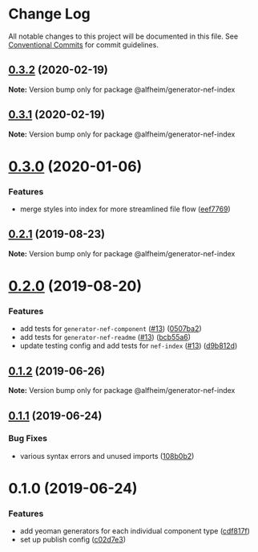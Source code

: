 # Change Log

All notable changes to this project will be documented in this file.
See [Conventional Commits](https://conventionalcommits.org) for commit guidelines.

## [0.3.2](https://github.com/Nasdaq/alfheim/compare/@alfheim/generator-nef-index@0.3.1...@alfheim/generator-nef-index@0.3.2) (2020-02-19)

**Note:** Version bump only for package @alfheim/generator-nef-index





## [0.3.1](https://github.com/Nasdaq/alfheim/compare/@alfheim/generator-nef-index@0.3.0...@alfheim/generator-nef-index@0.3.1) (2020-02-19)

**Note:** Version bump only for package @alfheim/generator-nef-index





# [0.3.0](https://github.com/Nasdaq/alfheim/compare/@alfheim/generator-nef-index@0.2.1...@alfheim/generator-nef-index@0.3.0) (2020-01-06)


### Features

* merge styles into index for more streamlined file flow ([eef7769](https://github.com/Nasdaq/alfheim/commit/eef7769))





## [0.2.1](https://github.com/Nasdaq/alfheim/compare/@alfheim/generator-nef-index@0.2.0...@alfheim/generator-nef-index@0.2.1) (2019-08-23)

**Note:** Version bump only for package @alfheim/generator-nef-index





# [0.2.0](https://github.com/Nasdaq/alfheim/compare/@alfheim/generator-nef-index@0.1.2...@alfheim/generator-nef-index@0.2.0) (2019-08-20)


### Features

* add tests for `generator-nef-component` ([#13](https://github.com/Nasdaq/alfheim/issues/13)) ([0507ba2](https://github.com/Nasdaq/alfheim/commit/0507ba2))
* add tests for `generator-nef-readme` ([#13](https://github.com/Nasdaq/alfheim/issues/13)) ([bcb55a6](https://github.com/Nasdaq/alfheim/commit/bcb55a6))
* update testing config and add tests for `nef-index` ([#13](https://github.com/Nasdaq/alfheim/issues/13)) ([d9b812d](https://github.com/Nasdaq/alfheim/commit/d9b812d))





## [0.1.2](https://github.com/Nasdaq/alfheim/compare/@alfheim/generator-nef-index@0.1.1...@alfheim/generator-nef-index@0.1.2) (2019-06-26)

**Note:** Version bump only for package @alfheim/generator-nef-index





## [0.1.1](https://github.com/Nasdaq/alfheim/compare/@alfheim/generator-nef-index@0.1.0...@alfheim/generator-nef-index@0.1.1) (2019-06-24)


### Bug Fixes

* various syntax errors and unused imports ([108b0b2](https://github.com/Nasdaq/alfheim/commit/108b0b2))





# 0.1.0 (2019-06-24)


### Features

* add yeoman generators for each individual component type ([cdf817f](https://github.com/Nasdaq/alfheim/commit/cdf817f))
* set up publish config ([c02d7e3](https://github.com/Nasdaq/alfheim/commit/c02d7e3))
